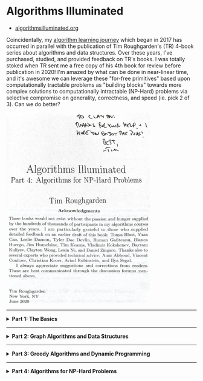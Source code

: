 # Algorithms Illuminated

* [algorithmsilluminated.org](https://www.algorithmsilluminated.org/)

Coincidentally, my [algorithm learning journey](https://github.com/claytonjwong/Algorithms) which began in 2017 has occurred in parallel with the publication of Tim Roughgarden's (TR) 4-book series about algorithms and data structures. Over these years, I've purchased, studied, and provided feedback on TR's books. I was totally stoked when TR sent me a free copy of his 4th book for review before publication in 2020! I'm amazed by what can be done in near-linear time, and it's awesome we can leverage these "for-free primitives" based upon computationally tractable problems as "building blocks" towards more complex solutions to computationally intractable (NP-Hard) problems via selective compromise on generality, correctness, and speed (ie. pick 2 of 3). Can we do better?

<p>
    <img src="TR1.png" height="250" width="380" />
    <img src="TR2.png" height="250" width="380" />
</p>

---

<details><summary><b>Part 1: The Basics</b></summary>

<br/>
<a href="https://www.amazon.com/dp/0999282905" target="_blank">
    <img src="ai1large.jpg" />
</a>

## Merge Sort

<details><summary>Videos</summary>
<br/>

* [MergeSort: Motivation and Example](https://www.youtube.com/watch?v=kiyRJ7GVWro&list=PLEGCF-WLh2RLHqXx6-GZr_w7LgqKDXxN_&index=4) (Section 1.4, part 1)
* [MergeSort: Pseudocode](https://www.youtube.com/watch?v=rBd5w0rQaFo&list=PLEGCF-WLh2RLHqXx6-GZr_w7LgqKDXxN_&index=5) (Section 1.4, part 2)
* [MergeSort: Analysis](https://www.youtube.com/watch?v=8ArtRiTkYEw&list=PLEGCF-WLh2RLHqXx6-GZr_w7LgqKDXxN_&index=6) (Section 1.5)

</details>

<details><summary>Implementations</summary>
<br/>

*Kotlin*
```java
fun sort(A: IntArray): IntArray {
    fun merge(A: IntArray, B: IntArray): IntArray {
        var C = mutableListOf<Int>()
        var i = 0
        var j = 0
        while (i < A.size && j < B.size)
            if (A[i] < B[j])
                C.add(A[i++])
            else
                C.add(B[j++])
        A.slice(i..A.lastIndex).forEach { C.add(it) }
        B.slice(j..B.lastIndex).forEach { C.add(it) }
        return C.toIntArray()
    }
    fun go(A: IntArray): IntArray {
        var N = A.size
        if (N < 2)
            return A
        var half = Math.floor(N / 2.0).toInt()
        var first  = go(A.slice(0 until half).toIntArray())
        var second = go(A.slice(half until N).toIntArray())
        return merge(first, second)
    }
    return go(A)
}

fun main(args: Array<String>) {
    sort(intArrayOf(5,3,8,9,1,7,0,2,6,4)).forEach { print("$it ") }  // 0 1 2 3 4 5 6 7 8 9
    println()
}
```

*Javascript*
```javascript
let sort = A => {
    let go = A => {
        let N = A.length;
        if (N < 2)
            return A;
        let half = Math.floor(N / 2);
        let first  = go([...A.slice(0, half)]),
            second = go([...A.slice(half, N)]);
        return merge(first, second);
    };
    let merge = (A, B, C = []) => {
        let M = A.length,
            N = B.length;
        let i = 0,
            j = 0;
        while (i < M && j < N)
            C.push(A[i] < B[j] ? A[i++] : B[j++]);
        C.push(...A.slice(i, M));
        C.push(...B.slice(j, N));
        return C;
    };
    return go(A);
};

console.log(sort([5,3,8,9,1,7,0,2,6,4]));  // (10) [0, 1, 2, 3, 4, 5, 6, 7, 8, 9]
```

*Python3*
```python
from math import floor

def sort(A):
    def go(A):
        N = len(A)
        if N < 2:
            return A
        half = floor(N / 2)
        first =  go(A[:half])
        second = go(A[half:])
        return merge(first, second)
    def merge(A, B):
        C = []
        i = 0
        j = 0
        while i < len(A) and j < len(B):
            if A[i] < B[j]:
                C.append(A[i]); i += 1
            else:
                C.append(B[j]); j += 1
        C.extend(A[i:])
        C.extend(B[j:])
        return C
    return go(A)

print(sort([5,3,8,9,1,7,0,2,6,4]))  # [0, 1, 2, 3, 4, 5, 6, 7, 8, 9]
```

*C++*
```cpp
#include <iostream>
#include <vector>

using namespace std;

class Solution {
public:
    using VI = vector<int>;
    VI mergesort(VI& A) {
        return go(move(A));
    }
private:
    VI go(VI&& A) {
        auto N = A.size();
        if( N < 2 )
            return A;
        auto half = A.begin() + (N / 2);
        auto first = go({ A.begin(), half }),
             second = go({ half, A.end() });
        return merge(first, second);
    }
    VI merge(VI& A, VI& B, VI C = {}) {
        auto i{ 0 },
             j{ 0 };
        while (i < A.size() && j < B.size())
            C.push_back(A[i] < B[j] ? A[i++] : B[j++]);
        C.insert(C.end(), A.begin() + i, A.end());
        C.insert(C.end(), B.begin() + j, B.end());
        return C;
    }
};

int main() {
    Solution::VI A{ 3,5,7,1,3,9,2,0 };
    auto ans = Solution().mergesort(A);
    copy(ans.begin(), ans.end(), ostream_iterator<int>(cout, " ")), cout << endl;  // 0 1 2 3 4 5 6 7 8 9
    return 0;
}
```

</details>


## Counting Inversions

<details><summary>Videos</summary>
<br/>

* [The Divide-and-Conquer Paradigm](https://www.youtube.com/watch?v=7_AJfusC6UQ&list=PLEGCF-WLh2RLHqXx6-GZr_w7LgqKDXxN_&index=13) (Section 3.1; part 1 of Section 3.2)
* [Counting Inversions in O(n log n)](https://www.youtube.com/watch?v=I6ygiW8xN7Y&list=PLEGCF-WLh2RLHqXx6-GZr_w7LgqKDXxN_&index=14) Time (Section 3.2, part 2)

</details>

<details><summary>Implementations</summary>
<br/>

*Kotlin*
```java
import java.io.File

fun sort(A: IntArray): Pair<IntArray, Long> {
    fun merge(A: IntArray, B: IntArray): Pair<IntArray, Long> {
        var C = mutableListOf<Int>()
        var inv: Long = 0
        var i = 0
        var j = 0
        while (i < A.size && j < B.size)
            if (A[i] < B[j]) {
                C.add(A[i++])
            } else {
                inv += A.size - i  // ⭐️ B[j] comes before all remaining A[i...], thus all remaining A[i...] are inversions
                C.add(B[j++])
            }
        A.slice(i..A.lastIndex).forEach { C.add(it) }
        B.slice(j..B.lastIndex).forEach { C.add(it) }
        return Pair(C.toIntArray(), inv)
    }
    fun go(A: IntArray): Pair<IntArray, Long> {
        var N = A.size
        if (N < 2)
            return Pair(A, 0)
        var half = Math.floor(N / 2.0).toInt()
        var (first,  inv1) = go(A.slice(0 until half).toIntArray())
        var (second, inv2) = go(A.slice(half until N).toIntArray())
        var (third,  inv3) = merge(first, second)
        return Pair(third, inv1 + inv2 + inv3)
    }
    return go(A)
}

fun run(filename: String): Long {
    var A = mutableListOf<Int>()
    File(filename).forEachLine { A.add(it.toInt()) }
    var (_, inv) = sort(A.toIntArray())
    return inv
}

fun main() {
    println("problem3.5test.txt: " + run("problem3.5test.txt"))  // problem3.5test.txt: 28
    println("problem3.5.txt: "     + run("problem3.5.txt"))      // problem3.5.txt: 2407905288
}
```

*Javascript*
```javascript
let sort = A => {
    let go = A => {
        let N = A.length;
        if (N < 2)
            return [A, 0];
        let half = Math.floor(N / 2);
        let [first,  inv1] = go([...A.slice(0, half)]),
            [second, inv2] = go([...A.slice(half, N)]),
            [third,  inv3] = merge(first, second);
        return [third, inv1 + inv2 + inv3];
    };
    let merge = (A, B, C = [], inv = 0) => {
        let M = A.length,
            N = B.length;
        let i = 0,
            j = 0;
        while (i < M && j < N)
            if (A[i] < B[j])
                C.push(A[i++]);
            else
                inv += M - i,      // ⭐️ B[j] comes before all remaining A[i...], thus all remaining A[i...] are inversions
                C.push(B[j++]);
        C.push(...A.slice(i, M));
        C.push(...B.slice(j, N));
        return [C, inv];
    };
    return go(A);
};

let run = filename => {
    let A = [];
    require('fs').readFileSync(filename, 'utf-8').split(/\r?\n/).forEach(line => A.push(Number(line)));
    let [_, inv] = sort(A);
    return inv;
}

console.log(`problem3.5test.txt: ${run('problem3.5test.txt')}`);  // problem3.5test.txt: 28
console.log(`problem3.5.txt: ${run('problem3.5.txt')}`);          // problem3.5.txt: 2407905288
```

*Python3*
```python
from math import floor

def sort(A):
    def go(A):
        N = len(A)
        if N < 2:
            return [A, 0]
        half = floor(N / 2)
        first,  inv1 = go(A[:half])
        second, inv2 = go(A[half:])
        third,  inv3 = merge(first, second)
        return [third, inv1 + inv2 + inv3]
    def merge(A, B, inv = 0):
        C = []
        i = 0
        j = 0
        while i < len(A) and j < len(B):
            if A[i] < B[j]:
                C.append(A[i]); i += 1
            else:
                inv += len(A) - i        # ⭐️ B[j] comes before all remaining A[i...], thus all remaining A[i...] are inversions
                C.append(B[j]); j += 1
        C.extend(A[i:])
        C.extend(B[j:])
        return [C, inv]
    return go(A)

def run(filename):
    A = []
    with open(filename) as fin:
        while True:
            line = fin.readline()
            if not line:
                break
            A.append(int(line))
    _, inv = sort(A)
    return inv

print(f"problem3.5test.txt: {run('problem3.5test.txt')}")  # problem3.5test.txt: 28
print(f"problem3.5.txt: {run('problem3.5.txt')}")          # problem3.5.txt: 2407905288
```

*C++*
```cpp
#include <iostream>
#include <vector>
#include <fstream>

using namespace std;

class Solution {
public:
    using VL = vector<long>;
    using Pair = pair<VL, long>;
    using fun = function<Pair(VL&&)>;
    Pair merge(VL& A, VL& B, VL C = {}, long inv = 0) {
        auto i = 0,
             j = 0;
        while (i < A.size() && j < B.size()) {
            if (A[i] < B[j]) {
                C.push_back(A[i++]);
            } else {
                inv += A.size() - i; // ⭐️ B[j] comes before all remaining A[i...], thus all remaining A[i...] are inversions
                C.push_back(B[j++]);
            }
        }
        C.insert(C.end(), A.begin() + i, A.end());
        C.insert(C.end(), B.begin() + j, B.end());
        return { C, inv };
    }
    Pair inversions(VL& A) {
        fun go = [&](VL&& A) -> Pair {
            int N = A.size();
            if (N < 2)
                return { A, 0 };
            int half = N / 2;
            auto [first,  inv1] = go({ A.begin(), A.begin() + half });
            auto [second, inv2] = go({ A.begin() + half, A.end() });
            auto [third,  inv3] = merge(first, second);
            return { third, inv1 + inv2 + inv3 };
        };
        return go(move(A));
    }
};

long run(string filename) {
    Solution solution;
    Solution::VL A;
    fstream fin{ filename };
    for (string line; fin >> line; A.push_back(stol(line)));
    auto [_, inv] = solution.inversions(A);
    return inv;
}

int main() {
    cout << "problem3.5test.txt: " << run("problem3.5test.txt") << endl   // problem3.5test.txt: 28
         << "problem3.5.txt: "     << run("problem3.5.txt")     << endl;  // problem3.5.txt: 2407905288
    return 0;
}
```

</details>

## Quick Sort

<details><summary>Videos</summary>
<br/>

* [QuickSort: Overview](https://www.youtube.com/watch?v=ETo1cpLN7kk&list=PLEGCF-WLh2RLHqXx6-GZr_w7LgqKDXxN_&index=24) (Section 5.1)
* [Partitioning Around a Pivot Element](https://www.youtube.com/watch?v=LYzdRN5iFdA&list=PLEGCF-WLh2RLHqXx6-GZr_w7LgqKDXxN_&index=25) (Section 5.2)
* [Choosing a Good Pivot](https://www.youtube.com/watch?v=kqO46FOUTbI&list=PLEGCF-WLh2RLHqXx6-GZr_w7LgqKDXxN_&index=26) (Sections 5.3 and 5.4)
* [QuickSort Analysis (Part 1)](https://www.youtube.com/watch?v=sToWtKSYlMw&list=PLEGCF-WLh2RLHqXx6-GZr_w7LgqKDXxN_&index=27) (Section 5.5, part 1)
* [QuickSort Analysis (Part 2)](https://www.youtube.com/watch?v=4t_Y-aGLkok&list=PLEGCF-WLh2RLHqXx6-GZr_w7LgqKDXxN_&index=28) (Section 5.5, part 2)
* [QuickSort Analysis (Part 3)](https://www.youtube.com/watch?v=IBTvneWhFsA&list=PLEGCF-WLh2RLHqXx6-GZr_w7LgqKDXxN_&index=29) (Section 5.5, part 3)
* [Sorting Requires Omega(n log n) Comparisons](https://www.youtube.com/watch?v=aFveIyII5D4&list=PLEGCF-WLh2RLHqXx6-GZr_w7LgqKDXxN_&index=30) (Section 5.6)
* [Proofs by Induction and the Correctness of QuickSort](https://www.youtube.com/watch?v=Colb_4jAy8A&list=PLEGCF-WLh2RLHqXx6-GZr_w7LgqKDXxN_&index=36) (Appendix A)
* [Quick Review of Discrete Probability](https://www.youtube.com/watch?v=uLeIMwMHX5U&list=PLEGCF-WLh2RLHqXx6-GZr_w7LgqKDXxN_&index=37) (Appendix B)

</details>

<details><summary>Implementations</summary>
<br/>

*Kotlin*
```java
import java.io.File

typealias PivotFunc = (A: MutableList<Int>, L: Int, R: Int) -> (Int)
var pivotLeft: PivotFunc = { _: MutableList<Int>, L: Int, _: Int -> L }
var pivotRight: PivotFunc = { _: MutableList<Int>, _: Int, R: Int -> R }
fun _pivotMedian(A: MutableList<Int>, L: Int, R: Int): Int {
    var M = L + (R - L) / 2
    var cand = intArrayOf(A[L], A[M], A[R])
    cand.sort()
    var target = cand[1]
    if (target == A[L]) return L
    if (target == A[M]) return M
    if (target == A[R]) return R
    return -1
}
var pivotMedian: PivotFunc = { A: MutableList<Int>, L: Int, R: Int -> _pivotMedian(A, L, R) }

fun partition(A: MutableList<Int>, L: Int, R: Int, choosePivot: (A: MutableList<Int>, L: Int, R: Int) -> (Int)): Int {
    var i = L + 1
    var j = L + 1
    var k = choosePivot(A, L, R)
    A[k] = A[L].also { A[L] = A[k] }          // swap pivot A[k] with first element of subarray A[L]
    while (j <= R) {
        if (A[j] < A[L]) {                    // maintain loop invariant A[i] < pivot < A[j]
            A[i] = A[j].also { A[j] = A[i] }
            ++i
        }
        ++j
    }
    A[L] = A[i - 1].also { A[i - 1] = A[L] }  // swap pivot A[L] with last value less-than pivot A[i - 1]
    return i - 1
}

fun quicksort(A: MutableList<Int>, L: Int, R: Int, choosePivot: (A: MutableList<Int>, L: Int, R: Int) -> (Int)): Int {
    if (R <= L)
        return 0
    var k = partition(A, L, R, choosePivot)
    return (R - L) + quicksort(A, L, k - 1, choosePivot) + quicksort(A, k + 1, R, choosePivot)
}

fun run(filename: String, choosePivot: (A: MutableList<Int>, L: Int, R: Int) -> (Int)): Int {
    var A = mutableListOf<Int>()
    File(filename).forEachLine { A.add(it.toInt()) }
    return quicksort(A, 0, A.size - 1, choosePivot)
}

fun main() {
    var filename = "problem5.6.txt"
    println("  left: ${run(filename, pivotLeft)}")    //   left: 162085
    println(" right: ${run(filename, pivotRight)}")   //  right: 164123
    println("median: ${run(filename, pivotMedian)}")  // median: 138382
}
```

*Javascript*
```javascript
let pivotLeft = (A, L, R) => L;
let pivotRight = (A, L, R) => R;
let pivotMedian = (A, L, R) => {
    let M = L + Math.floor((R - L) / 2);
    let cand = [A[L], A[M], A[R]].sort((a, b) => a - b),
        target = cand[1];
    if (target == A[L]) return L;
    if (target == A[M]) return M;
    if (target == A[R]) return R;
};

let partition = (A, L, R, choosePivot) => {
    let i = L + 1,
        j = L + 1,
        k = choosePivot(A, L, R);
    [A[L], A[k]] = [A[k], A[L]];          // swap pivot A[k] with first element of subarray A[L]
    while (j <= R) {
        if (A[j] < A[L]) {                // maintain loop invariant A[i] < pivot < A[j]
            [A[i], A[j]] = [A[j], A[i]];
            ++i;
        }
        ++j;
    }
    [A[L], A[i - 1]] = [A[i - 1], A[L]];  // swap pivot A[L] with last value less-than pivot A[i - 1]
    return i - 1;
};

let quicksort = (A, L, R, choosePivot) => {
    if (R <= L)
        return 0;
    let k = partition(A, L, R, choosePivot);
    return (R - L) + quicksort(A, L, k - 1, choosePivot)
                   + quicksort(A, k + 1, R, choosePivot);
};

let run = (filename, choosePivot) => {
    let A = [];
    let LineByLine = require("n-readlines");
    let input = new LineByLine(filename);
    for (let line; line = input.next(); A.push(Number(line)));
    return quicksort(A, 0, A.length - 1, choosePivot);
}

let filename = 'problem5.6.txt';
console.log(`  left: ${run(filename, pivotLeft)}`);    //   left: 162085
console.log(` right: ${run(filename, pivotRight)}`);   //  right: 164123
console.log(`median: ${run(filename, pivotMedian)}`);  // median: 138382
```

*Python3*
```python
def pivotLeft(A, L, R): return L
def pivotRight(A, L, R): return R
def pivotMedian(A, L, R):
    M = L + (R - L) // 2
    cand = sorted([A[L], A[M], A[R]])
    target = cand[1]
    if target == A[L]: return L
    if target == A[M]: return M
    if target == A[R]: return R

def partition(A, L, R, choosePivot):
    i = L + 1
    j = L + 1
    k = choosePivot(A, L, R)
    A[L], A[k] = A[k], A[L]          # swap pivot A[k] with first element of subarray A[L]
    while j <= R:
        if A[j] < A[L]:              # maintain loop invariant A[i] < pivot < A[j]
            A[i], A[j] = A[j], A[i]
            i += 1
        j += 1
    A[L], A[i - 1] = A[i - 1], A[L]  # swap pivot A[L] with last value less-than pivot A[i - 1]
    return i - 1

def quicksort(A, L, R, choosePivot):
    if R <= L:
        return 0
    k = partition(A, L, R, choosePivot)
    return (R - L) + quicksort(A, L, k - 1, choosePivot) + quicksort(A, k + 1, R, choosePivot)

def run(filename, choosePivot):
    A = []
    with open(filename) as fin:
        while True:
            line = fin.readline()
            if not line:
                break
            A.append(int(line))

    return quicksort(A, 0, len(A) - 1, choosePivot)

filename = 'problem5.6.txt'
print(f'  left: {run(filename, pivotLeft)}')    #   left: 162085
print(f' right: {run(filename, pivotRight)}')   #  right: 164123
print(f'median: {run(filename, pivotMedian)}')  # median: 138382
```

*C++*
```cpp
#include <iostream>
#include <fstream>
#include <vector>

using namespace std;
using VI = vector<int>;
using fun = function<int(VI&, int, int)>;

fun pivotLeft = [](VI& A, int L, int R) { return L; };
fun pivotRight = [](VI& A, int L, int R) { return R; };
fun pivotMedian = [](VI& A, int L, int R) {
    auto M = L + (R - L) / 2;
    VI cand{ A[L], A[M], A[R] };
    sort(cand.begin(), cand.end());
    auto target = cand[1];
    if (target == A[L]) return L;
    if (target == A[M]) return M;
    if (target == A[R]) return R;
};

int partition(VI& A, int L, int R, fun choosePivot) {
    auto i = L + 1,
         j = L + 1,
         k = choosePivot(A, L, R);
    swap(A[L], A[k]);          // swap pivot A[k] with first element of the subarray A[L]
    while (j <= R) {
        if (A[j] < A[L]) {     // maintain loop invariant A[i] < pivot < A[j]
            swap(A[i], A[j]);
            ++i;
        }
        ++j;
    }
    swap(A[L], A[i - 1]);      // swap pivot A[L] with last value less-than pivot A[i - 1]
    return i - 1;
}

int quicksort(VI& A, int L, int R, fun choosePivot) {
    if (R <= L)
        return 0;
    auto k = partition(A, L, R, choosePivot);
    return (R - L) + quicksort(A, L, k - 1, choosePivot)
                   + quicksort(A, k + 1, R, choosePivot);
}

int run(string& filename, fun choosePivot) {
    VI A;
    fstream fin{ filename };
    for (string line; fin >> line; A.push_back(stoi(line)));
    int N = A.size();
    return quicksort(A, 0, N - 1, choosePivot);
}

int main() {
    string filename{ "problem5.6.txt" };
    cout << "  left: " << run(filename, pivotLeft)   << endl   //   left: 162085
         << " right: " << run(filename, pivotRight)  << endl   //  right: 164123
         << "median: " << run(filename, pivotMedian) << endl;  // median: 138382
    return 0;
}
```
</details>

## Randomized Linear-Time Selection

<details><summary>Videos</summary>
<br/>

* [Randomized Linear-Time Selection](https://www.youtube.com/watch?v=nFw6x7DoYbs&list=PLEGCF-WLh2RLHqXx6-GZr_w7LgqKDXxN_&index=31) (Section 6.1)
* [Randomized Linear-Time Selection (Analysis)](https://www.youtube.com/watch?v=rX2u2CnpveQ&list=PLEGCF-WLh2RLHqXx6-GZr_w7LgqKDXxN_&index=32) (Section 6.2)

</details>

<details><summary>Implementations</summary>
<br/>

*Kotlin*
```java
import java.io.File
import kotlin.random.Random

fun partition(A: MutableList<Int>, L: Int, R: Int): Int {
    var i = L + 1
    var j = L + 1
    var k = Random.nextInt(L, R + 1)          // +1 for L..R inclusive
    A[L] = A[k].also { A[k] = A[L] }          // swap pivot A[k] with first element of subarray A[L]
    while (j <= R) {
        if (A[j] < A[L]) {                    // maintain loop invariant A[i] < pivot < A[j]
            A[i] = A[j].also { A[j] = A[i] }
            ++i
        }
        ++j
    }
    A[L] = A[i - 1].also { A[i - 1] = A[L] }  // swap pivot A[L] with last value less-than pivot A[i - 1]
    return i - 1
}

fun rselect(A: MutableList<Int>, i: Int, L_: Int, R_: Int): Int {
    var L = L_
    var R = R_
    var k = partition(A, L, R)
    if (i == k)
        return A[k]  // 🎯 lucky guess
    if (i < k)
        R = k - 1
    else
        L = k + 1
    return rselect(A, i, L, R)
}

fun run(filename: String, i: Int): Int {
    var A = mutableListOf<Int>()
    File(filename).forEachLine { A.add(it.toInt()) }
    var N = A.size
    return rselect(A, i - 1, 0 , N - 1)  // -1 for 0-based indexing
}

fun main() {
    println("problem6.5test1.txt: " + run("problem6.5test1.txt", 5))   // problem6.5test1.txt: 5469
    println("problem6.5test2.txt: " + run("problem6.5test2.txt", 50))  // problem6.5test2.txt: 4715
}
```

*Javascript*
```javascript
let random = (L, R) => Math.floor(Math.random() * (R + 1 - L) + L);  // +1 for L..R inclusive

let partition = (A, L, R) => {
    let i = L + 1,
        j = L + 1,
        k = random(L, R);
    [A[L], A[k]] = [A[k], A[L]];          // swap pivot A[k] with first element of subarray A[L]
    while (j <= R) {
        if (A[j] < A[L]) {                // maintain loop invariant A[i] < pivot < A[j]
            [A[i], A[j]] = [A[j], A[i]];
            ++i;
        }
        ++j;
    }
    [A[L], A[i - 1]] = [A[i - 1], A[L]];  // swap pivot A[L] with last value less-than pivot A[i - 1]
    return i - 1;
};

let rselect = (A, i, L, R) => {
    let k = partition(A, L, R);
    if (i == k)
        return A[k];  // 🎯 lucky guess
    if (i < k)
        R = k - 1;
    else
        L = k + 1;
    return rselect(A, i, L, R);
}

let run = (filename, i) => {
    let A = [];
    let LineByLine = require("n-readlines");
    let input = new LineByLine(filename);
    for (let line; line = input.next(); A.push(Number(line)));
    let N = A.length;
    return rselect(A, i - 1, 0, N - 1);  // -1 for 0-based indexing
};

console.log(`problem6.5test1.txt: ${run('problem6.5test1.txt', 5)}`);   // problem6.5test1.txt: 5469
console.log(`problem6.5test2.txt: ${run('problem6.5test2.txt', 50)}`);  // problem6.5test2.txt: 4715
```

*Python3*
```python
from random import uniform
from math import floor

def partition(A, L, R):
    i = L + 1
    j = L + 1
    k = floor(uniform(L, R))
    A[L], A[k] = A[k], A[L]          # swap pivot A[k] with first element of subarray A[L]
    while j <= R:
        if A[j] < A[L]:              # maintain loop invariant A[i] < pivot < A[j]
            A[i], A[j] = A[j], A[i]
            i += 1
        j += 1
    A[L], A[i - 1] = A[i - 1], A[L]  # swap pivot A[L] with last value less-than pivot A[i - 1]
    return i - 1

def rselect(A, i, L, R):
    k = partition(A, L, R)
    if i == k:
        return A[k]  # 🎯 lucky guess
    if i < k:
        R = k - 1
    else:
        L = k + 1
    return rselect(A, i, L, R)

def run(filename, i):
    A = []
    with open(filename) as fin:
        while True:
            line = fin.readline()
            if not line:
                break
            A.append(int(line))
    N = len(A)
    return rselect(A, i - 1, 0, N - 1)  # -1 for 0-based indexing

print('problem6.5test1.txt:', run('problem6.5test1.txt', 5))   # problem6.5test1.txt: 5469
print('problem6.5test2.txt:', run('problem6.5test2.txt', 50))  # problem6.5test2.txt: 4715
```

*C++*
```cpp
#include <iostream>
#include <fstream>
#include <vector>
#include <random>

using namespace std;
using VI = vector<int>;

int random(int L, int R) {
    random_device rd;
    mt19937 gen{ rd() };
    uniform_int_distribution dist(L, R);
    return dist(gen);
}

int partition(VI& A, int L, int R) {
    auto i = L + 1,
         j = L + 1,
         k = random(L, R);
    swap(A[L], A[k]);            // swap pivot A[k] with first element of the subarray A[L]
    while (j <= R) {
        if (A[j] < A[L])         // maintain loop invariant A[i] < pivot < A[j]
            swap(A[i++], A[j]);
        ++j;
    }
    swap(A[L], A[i - 1]);       // swap pivot A[L] with last value less-than pivot A[i - 1]
    return i - 1;
}

int rselect(VI& A, int i, int L, int R) {
    auto k = partition(A, L, R);
    if (i == k)
        return A[k];  // 🎯 lucky guess
    if (i < k)
        R = k - 1;
    else
        L = k + 1;
    return rselect(A, i, L, R);
}

int run(string filename, int i, VI A = {}) {
    fstream fin{ filename };
    for (string line; fin >> line; A.push_back(stoi(line)));
    int N = A.size();
    return rselect(A, i - 1, 0, N - 1);  // -1 for 0-based indexing
}

int main() {
    cout << "problem6.5test1.txt: " << run("problem6.5test1.txt", 5)  << endl;  // problem6.5test1.txt: 5469
    cout << "problem6.5test2.txt: " << run("problem6.5test2.txt", 50) << endl;  // problem6.5test2.txt: 4715
    return 0;
}
```

</details>

</details>

---

<details><summary><b>Part 2: Graph Algorithms and Data Structures</b></summary>

<br/>
<a href="https://www.amazon.com/dp/0999282921" target="_blank">
    <img src="ai2large.jpg" />
</a>

## Topological Sort

<details><summary>Videos</summary>
<br/>

* [Graphs: The Basics (from 2:06 to 6:39)](https://www.youtube.com/watch?v=4Ih3UhVuEtw&list=PLEGCF-WLh2RJ5W-pt-KE9GUArTDzVwL1P&index=1) (Sections 7.1 and 7.2)
* [Graph Representations](https://www.youtube.com/watch?v=b-Mfu8dPv9U&list=PLEGCF-WLh2RJ5W-pt-KE9GUArTDzVwL1P&index=2) (Sections 7.3 and 7.4)
* [Graph Search Overview](https://www.youtube.com/watch?v=SW6jwg7WS48&list=PLEGCF-WLh2RJ5W-pt-KE9GUArTDzVwL1P&index=3) (Section 8.1)
* [Breadth-First Search](https://www.youtube.com/watch?v=73qCvXsYkfk&list=PLEGCF-WLh2RJ5W-pt-KE9GUArTDzVwL1P&index=4) (Section 8.2, Part 1)
* [Depth-First Search](https://www.youtube.com/watch?v=73qCvXsYkfk&list=PLEGCF-WLh2RJ5W-pt-KE9GUArTDzVwL1P&index=4) (Section 8.4)
* [Topological Sort](https://www.youtube.com/watch?v=ozso3xxkVGU&list=PLEGCF-WLh2RJ5W-pt-KE9GUArTDzVwL1P&index=8) (Section 8.5)

</details>

<details><summary>Implementations</summary>
<br/>

*Kotlin*
```java
import java.util.Queue
import java.util.LinkedList

class Solution(val adj: MutableMap<Char, List<Char>>) {

    var N: Int
    var color: Int
    var m = mutableMapOf<Char, Int>()
    var seen = mutableSetOf<Char>()

    init {
        N = adj.size
        color = 0
    }

    fun init(start: Int) {
        color = start
        m.clear()
        seen.clear()
    }

    fun topoSortBFS(): String {
        init(1)  // 👉 color forward from 1..N
        bfs()
        return toString()
    }

    fun topoSortDFS(): String {
        init(N)  // 👈 color reverse from N..1 (as the recursive stack unwinds)
        adj.forEach{ (u, _) -> dfs(u) }
        return toString()
    }

    fun bfs() {
        var degree = mutableMapOf<Char, Int>()
        adj.forEach{ (_, neighbors) ->
            neighbors.forEach{ v ->
                degree[v] = 1 + degree.getOrDefault(v, 0)
            }
        }
        var q: Queue<Char> = LinkedList(adj.map{ (u, _) -> u }.filter{ !degree.contains(it) })
        while (0 < q.size) {
            var u = q.poll()
            m[u] = color++
            adj[u]!!.forEach{ v ->
                degree[v] = degree[v]!!.minus(1)
                if (degree[v] == 0 && !seen.contains(v)) {
                    q.add(v); seen.add(v)
                }
            }
        }
    }

    fun dfs(u: Char) {
        if (seen.contains(u))
            return
        seen.add(u)
        adj[u]!!.forEach{ v ->
            dfs(v)
        }
        m[u] = color--
    }

    override fun toString(): String {
        var s = mutableListOf<String>()
        adj.forEach{ (u, _) ->
            s.add("$u: ${m[u]}")
        }
        return s.joinToString("\n")
    }
}

fun main() {
    var adj = mutableMapOf<Char, List<Char>>(
        's' to listOf<Char>('v', 'w'),
        'v' to listOf<Char>('t'),
        'w' to listOf<Char>('t'),
        't' to listOf<Char>()
    )
    var solution = Solution(adj)
    println("BFS:\n${solution.topoSortBFS()}\n\nDFS:\n${solution.topoSortDFS()}")

//    BFS:
//    s: 1
//    v: 2
//    w: 3
//    t: 4

//    DFS:
//    s: 1
//    v: 3
//    w: 2
//    t: 4

}
```

*Javascript*
```javascript
class Solution {
    constructor(adj) {
        this.adj = adj;
        this.N = this.adj.size;
    }
    init(start) {
        this.color = start;
        this.seen = new Set();
        this.m = new Map();
    }
    topo_sort_bfs() {
        this.init(1);       // 👉 color forward from 1..N
        this.bfs();
        return this.to_string();
    }
    topo_sort_dfs() {
        this.init(this.N);  // 👈 color reverse from N..1 (as the recursive stack unwinds)
        for (let [u, _] of [...this.adj])
            this.dfs(u);
        return this.to_string();
    }
    bfs() {
        let degree = new Map();
        for (let [u, _] of [...this.adj])
            for (let v of this.adj.get(u))
                degree.set(v, 1 + (degree.get(v) || 0));
        let q = [...this.adj].map(([u, _]) => u).filter(u => !degree.has(u));
        let seen = new Set(q);
        while (q.length) {
            let u = q.shift();
            this.m.set(u, this.color++);
            for (let v of this.adj.get(u))
                if (!seen.has(v))
                    q.push(v), seen.add(v);
        }
    }
    dfs(u) {
        if (this.seen.has(u))
            return;
        this.seen.add(u);
        for (let v of this.adj.get(u))
            if (!this.seen.has(v))
                this.dfs(v);
        this.m.set(u, this.color--);
    }
    to_string() {
        let s = [];
        for (let [u, color] of [...this.m])
            s.push(`${u}: ${color}`);
        return s.join('\n');
    }
}

let adj = new Map();
adj.set('s', ['v', 'w']);
adj.set('v', ['t']);
adj.set('w', ['t']);
adj.set('t', []);
let solution = new Solution(adj);
console.log(`BFS:\n${solution.topo_sort_bfs()}\n\nDFS:\n${solution.topo_sort_dfs()}`);

//    BFS:
//    s: 1
//    v: 2
//    w: 3
//    t: 4

//    DFS:
//    t: 4
//    v: 3
//    w: 2
//    s: 1
```

*Python3*
```python
from collections import deque

class Solution:
    def __init__(self, adj):
        self.adj = adj
        self.N = len(adj)
        self.seen = set()
        self.m = {}

    def init(self, start):
        self.color = start
        self.seen.clear()
        self.m.clear()

    def topo_sort_bfs(self):
        self.init(1)         # 👉 color forward from 1..N
        self.bfs()
        return self.to_string()

    def topo_sort_dfs(self):
        self.init(self.N)  # 👈 color reverse from N..1 (as the recursive stack unwinds)
        for u, _ in self.adj.items():
            self.dfs(u)
        return self.to_string()

    def bfs(self):
        degree = {}
        for _, neighbors in self.adj.items():
            for v in neighbors:
                degree[v] = 1 + (degree[v] if v in degree else 0)
        q = deque(u for u, _ in self.adj.items() if u not in degree)
        self.seen.update(*q)
        while q:
            u = q.popleft()
            self.m[u] = self.color; self.color += 1
            for v in adj[u]:
                degree[v] -= 1
                if not degree[v] and v not in self.seen:
                    q.append(v); self.seen.add(v)

    def dfs(self, u):
        if u in self.seen:
            return
        self.seen.add(u)
        for v in adj[u]:
            self.dfs(v)
        self.m[u] = self.color; self.color -= 1

    def to_string(self):
        s = []
        for u, color in self.m.items():
            s.append(f'{u}: {color}')
        return '\n'.join(s)

#
# graph from Quiz 8.3 on page 45 of Algorithms Illuminated: Part 2
#
adj = {
    's': ['v', 'w'],
    'v': ['t'],
    'w': ['t'],
    't': []
}
solution = Solution(adj)

print(f'BFS:\n{solution.topo_sort_bfs()}\n\nDFS:\n{solution.topo_sort_dfs()}')

#    BFS:
#    s: 1
#    v: 2
#    w: 3
#    t: 4

#    DFS:
#    t: 4
#    v: 3
#    w: 2
#    s: 1
```

*C++*
```cpp
#include <iostream>
#include <sstream>
#include <vector>
#include <unordered_map>
#include <unordered_set>
#include <queue>

using namespace std;

using VI = vector<int>;
using AdjList = unordered_map<char, VI>;
using Set = unordered_set<char>;
using Map = unordered_map<char, int>;
using Queue = queue<char>;
using fun = function<void(char)>;

class Solution {
private:
    AdjList adj;
    const int N;
    Map m;
    Set seen;
    int color;
public:
    Solution(AdjList& adj) : adj{ adj }, N{ int(adj.size()) } {
    }
    void init(int start) {
        m.clear();
        seen.clear();
        color = start;
    }
    string topo_sort_bfs() {
        init(1);  // 👉 color forward from 1..N
        bfs();
        return to_string();
    }
    string topo_sort_dfs() {
        init(N);  // 👈 color reverse from N..1 (as the recursive stack unwinds)
        for (auto [u, _]: adj)
            dfs(u);
        return to_string();
    }
    void bfs() {
        Map degree;
        for (auto [_, neighbors]: adj)
            for (auto v: neighbors)
                ++degree[v];
        Queue q;
        for (auto [u, _]: adj)
            if (!degree[u] && seen.insert(u).second)
                q.push(u);
        while (q.size()) {
            auto u = q.front(); q.pop();
            m[u] = color++;
            for (auto v: adj[u])
                if (!--degree[v] && seen.insert(v).second)
                    q.push(v);
        }
    }
    void dfs(char start) {
        fun go = [&](auto u) {
            if (!seen.insert(u).second)
                return;
            for (auto v: adj[u])
                go(v);
            m[u] = color--;
        };
        go(start);
    }
    string to_string() {
        ostringstream os;
        for (auto [u, color]: m)
            os << u << ": " << color << endl;
        return os.str();
    }
};

int main() {
    //
    // graph from Quiz 8.3 on page 45 of Algorithms Illuminated: Part 2
    //
    AdjList adj{
        { 's', { 'v', 'w' } },
        { 'v', { 't' } },
        { 'w', { 't' } },
        { 't', {} }
    };
    Solution solution{ adj };

    cout << "BFS:" << endl << solution.topo_sort_bfs() << endl
         << "DFS:" << endl << solution.topo_sort_dfs() << endl;

//    BFS:
//    t: 4
//    w: 3
//    v: 2
//    s: 1
//
//    DFS:
//    s: 1
//    w: 2
//    v: 3
//    t: 4

    return 0;
}
```

</details>

</details>

---

<details><summary><b>Part 3: Greedy Algorithms and Dynamic Programming</b></summary>

<br/>
<a href="https://www.amazon.com/dp/0999282948" target="_blank">
    <img src="ai3large.jpg" />
</a>

</details>

---

<details><summary><b>Part 4: Algorithms for NP-Hard Problems</b></summary>

<br/>
<a href="https://www.amazon.com/dp/0999282964" target="_blank">
    <img src="ai4large.jpg" />
</a>

</details>
